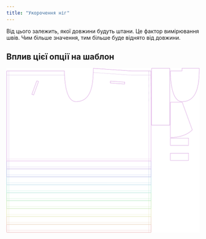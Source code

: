 ```yaml
---
title: "Укорочення ніг"
---
```


Від цього залежить, якої довжини будуть штани. Це фактор вимірювання швів. Чим більше значення, тим більше буде віднято від довжини.

## Вплив цієї опції на шаблон

![На цьому зображенні показано вплив цієї опції шляхом накладання декількох варіантів, які мають різне значення для цієї опції](waralee_legshortening_sample.svg "Вплив цієї опції на шаблон")
